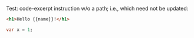 Test: code-excerpt instruction w/o a path; i.e., which need not be updated:

<?code-excerpt title="abc"?>
```html
<h1>Hello {{name}}!</h1>
```

<?code-excerpt?>
```dart
var x = 1;
```
